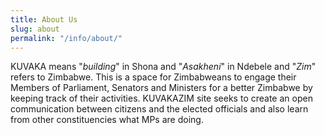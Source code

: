 ```yaml
---
title: About Us
slug: about
permalink: "/info/about/"
---
```


KUVAKA means "_building_" in Shona and "_Asakheni_" in Ndebele and "_Zim_" refers to Zimbabwe. This is a space for Zimbabweans to engage their Members of Parliament, Senators and Ministers for a better Zimbabwe by keeping track of their activities. KUVAKAZIM site seeks to create an open communication between citizens and the elected officials and also learn from other constituencies what MPs are doing. 
